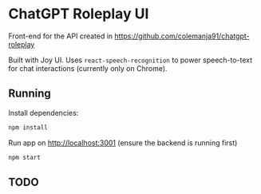 # ChatGPT Roleplay UI

Front-end for the API created in https://github.com/colemanja91/chatgpt-roleplay

Built with Joy UI. Uses `react-speech-recognition` to power speech-to-text for chat interactions (currently only on Chrome).

## Running

Install dependencies:

```sh
npm install
```

Run app on [http://localhost:3001](http://localhost:3001) (ensure the backend is running first)

```sh
npm start
```

## TODO
